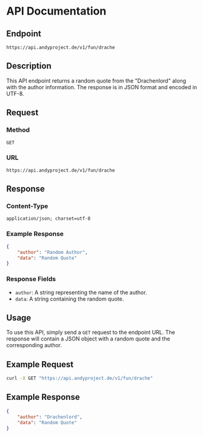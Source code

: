 # API Documentation

## Endpoint

`https://api.andyproject.de/v1/fun/drache`

## Description

This API endpoint returns a random quote from the "Drachenlord" along with the author information. The response is in JSON format and encoded in UTF-8.

## Request

### Method

`GET`

### URL

`https://api.andyproject.de/v1/fun/drache`

## Response

### Content-Type

`application/json; charset=utf-8`

### Example Response

```json
{
    "author": "Random Author",
    "data": "Random Quote"
}
```

### Response Fields

- `author`: A string representing the name of the author.
- `data`: A string containing the random quote.

## Usage

To use this API, simply send a `GET` request to the endpoint URL. The response will contain a JSON object with a random quote and the corresponding author.

## Example Request

```bash
curl -X GET "https://api.andyproject.de/v1/fun/drache"
```

## Example Response

```json
{
    "author": "Drachenlord",
    "data": "Random Quote"
}
```
